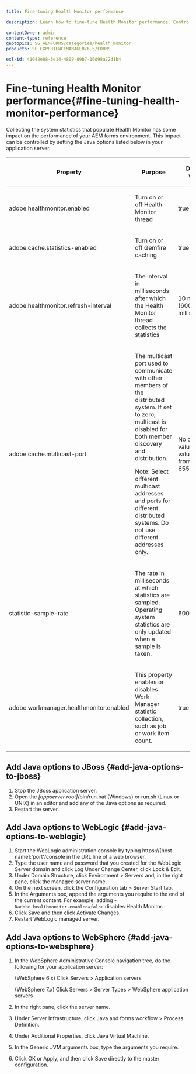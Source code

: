```yaml
---
title: Fine-tuning Health Monitor performance

description: Learn how to fine-tune Health Monitor performance. Control the system statistics which impact the performance of forms environment using JAVA setting option.

contentOwner: admin
content-type: reference
geptopics: SG_AEMFORMS/categories/health_monitor
products: SG_EXPERIENCEMANAGER/6.5/FORMS

exl-id: 41042e08-5e14-4809-89b7-16d98a72d1b4
---
```

# Fine-tuning Health Monitor performance{#fine-tuning-health-monitor-performance}

Collecting the system statistics that populate Health Monitor has some impact on the performance of your AEM forms environment. This impact can be controlled by setting the Java options listed below in your application server.

<table>
 <thead>
  <tr>
   <th><p>Property</p></th>
   <th><p>Purpose</p></th>
   <th><p>Default value</p></th>
  </tr>
 </thead>
 <tbody>
  <tr>
   <td><p>adobe.healthmonitor.enabled</p></td>
   <td><p>Turn on or off Health Monitor thread</p></td>
   <td><p>true</p></td>
  </tr>
  <tr>
   <td><p>adobe.cache.statistics-enabled</p></td>
   <td><p>Turn on or off Gemfire caching</p></td>
   <td><p>true</p></td>
  </tr>
  <tr>
   <td><p>adobe.healthmonitor.refresh-interval</p></td>
   <td><p>The interval in milliseconds after which the Health Monitor thread collects the statistics</p></td>
   <td><p>10 minutes (600,000 milliseconds)</p></td>
  </tr>
  <tr>
   <td><p>adobe.cache.multicast-port</p></td>
   <td><p>The multicast port used to communicate with other members of the distributed system. If set to zero, multicast is disabled for both member discovery and distribution. </p><p>Note: Select different multicast addresses and ports for different distributed systems. Do not use different addresses only.</p></td>
   <td><p>No default value. Valid values range from 0 to 65535.</p></td>
  </tr>
  <tr>
   <td><p>statistic-sample-rate</p></td>
   <td><p>The rate in milliseconds at which statistics are sampled. Operating system statistics are only updated when a sample is taken.</p></td>
   <td><p>600000</p></td>
  </tr>
  <tr>
   <td><p>adobe.workmanager.healthmonitor.enabled</p></td>
   <td><p>This property enables or disables Work Manager statistic collection, such as job or work item count.</p></td>
   <td><p>true</p></td>
  </tr>
 </tbody>
</table>

## Add Java options to JBoss {#add-java-options-to-jboss}

1. Stop the JBoss application server.
1. Open the *[appserver root]*/bin/run.bat (Windows) or run.sh (Linux or UNIX) in an editor and add any of the Java options as required.
1. Restart the server.

## Add Java options to WebLogic {#add-java-options-to-weblogic}

1. Start the WebLogic administration console by typing https://[host name]:'port'/console in the URL line of a web browser.
1. Type the user name and password that you created for the WebLogic Server domain and click Log Under Change Center, click Lock & Edit.
1. Under Domain Structure, click Environment &gt; Servers and, in the right pane, click the managed server name.
1. On the next screen, click the Configuration tab &gt; Server Start tab.
1. In the Arguments box, append the arguments you require to the end of the current content. For example, adding - `Dadobe.healthmonitor.enabled=false` disables Health Monitor.
1. Click Save and then click Activate Changes.
1. Restart WebLogic managed server.

## Add Java options to WebSphere {#add-java-options-to-websphere}

1. In the WebSphere Administrative Console navigation tree, do the following for your application server:

   (WebSphere 6.x) Click Servers &gt; Application servers

   (WebSphere 7.x) Click Servers &gt; Server Types &gt; WebSphere application servers

1. In the right pane, click the server name.
1. Under Server Infrastructure, click Java and forms workflow &gt; Process Definition.
1. Under Additional Properties, click Java Virtual Machine.
1. In the Generic JVM arguments box, type the arguments you require.
1. Click OK or Apply, and then click Save directly to the master configuration.
